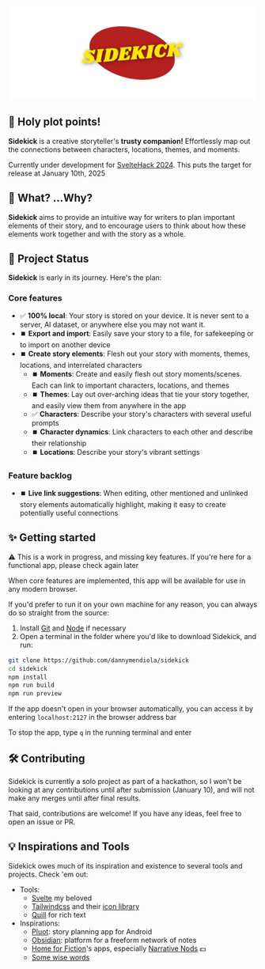 ![img](static/logo-header.png)

## 🦸 Holy plot points!

**Sidekick** is a creative storyteller's **trusty companion!** Effortlessly map out the connections between characters, locations, themes, and moments.

Currently under development for [SvelteHack 2024](https://hack.sveltesociety.dev/2024). This puts the target for release at January 10th, 2025

## 🤔 What? ...Why?

**Sidekick** aims to provide an intuitive way for writers to plan important elements of their story, and to encourage users to think about how these elements work together and with the story as a whole.

## 🌱 Project Status

**Sidekick** is early in its journey. Here's the plan:

### **Core features**

- ✅ **100% local**: Your story is stored on your device. It is never sent to a server, AI dataset, or anywhere else you may not want it.
- ⏹️ **Export and import**: Easily save your story to a file, for safekeeping or to import on another device
- ⏹️ **Create story elements**: Flesh out your story with moments, themes, locations, and interrelated characters
    - ⏹️ **Moments**: Create and easily flesh out story moments/scenes. Each can link to important characters, locations, and themes
    - ⏹️ **Themes**: Lay out over-arching ideas that tie your story together, and easily view them from anywhere in the app
    - ✅ **Characters**: Describe your story's characters with several useful prompts
    - ⏹️ **Character dynamics**: Link characters to each other and describe their relationship
    - ⏹️ **Locations**: Describe your story's vibrant settings

### **Feature backlog**

- ⏹️ **Live link suggestions**: When editing, other mentioned and unlinked story elements automatically highlight, making it easy to create potentially useful connections

## ✨ Getting started

⚠️ This is a work in progress, and missing key features. If you're here for a functional app, please check again later

When core features are implemented, this app will be available for use in any modern browser. 

If you'd prefer to run it on your own machine for any reason, you can always do so straight from the source:

1. Install [Git](https://git-scm.com/downloads) and [Node](https://nodejs.org/en) if necessary
2. Open a terminal in the folder where you'd like to download Sidekick, and run:

```bash
git clone https://github.com/dannymendiola/sidekick
cd sidekick
npm install
npm run build
npm run preview
```

If the app doesn't open in your browser automatically, you can access it by entering `localhost:2127` in the browser address bar

To stop the app, type `q` in the running terminal and enter

## 🛠️ Contributing

Sidekick is currently a solo project as part of a hackathon, so I won't be looking at any contributions until after submission (January 10), and will not make any merges until after final results.

That said, contributions are welcome! If you have any ideas, feel free to open an issue or PR.

## 💡 Inspirations and Tools

Sidekick owes much of its inspiration and existence to several tools and projects. Check 'em out:

- Tools:
    - [Svelte](https://svelte.dev/) my beloved
    - [Tailwindcss](https://tailwindcss.com/) and their [icon library](https://heroicons.com/)
    - [Quill](https://quilljs.com/) for rich text
- Inspirations:
    - [Pluot](https://pluot.app/): story planning app for Android
    - [Obsidian](https://obsidian.md/): platform for a freeform network of notes
    - [Home for Fiction](https://homeforfiction.com)'s apps, especially [Narrative Nods](https://homeforfiction.com/apps/#nnods) 💵
    - [Some wise words](https://youtu.be/85LUuF6ZXaU)